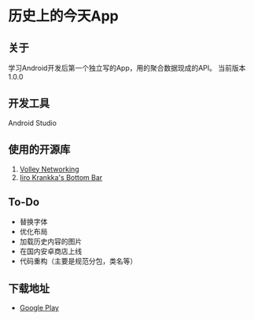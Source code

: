 # 历史上的今天App

## 关于
学习Android开发后第一个独立写的App，用的聚合数据现成的API。
当前版本1.0.0

## 开发工具
Android Studio

## 使用的开源库
1. [Volley Networking](http://commondatastorage.googleapis.com/io-2013/presentations/110%20-%20Volley-%20Easy,%20Fast%20Networking%20for%20Android.pdf)
2. [Iiro Krankka's Bottom Bar](https://github.com/roughike/BottomBar)

## To-Do

+ 替换字体
+ 优化布局
+ 加载历史内容的图片
+ 在国内安卓商店上线
+ 代码重构（主要是规范分包，类名等）

## 下载地址

+ [Google Play](https://play.google.com/store/apps/details?id=com.u0509421.todayinhistory)
